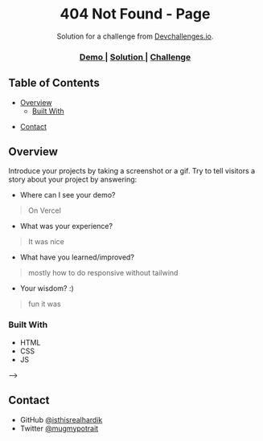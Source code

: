 <!-- Please update value in the {}  -->

<h1 align="center">404 Not Found - Page</h1>

<div align="center">
   Solution for a challenge from  <a href="https://devchallenges.io/solutions/TH47cNzwxIURX2RQaB0l" target="_blank">Devchallenges.io</a>.
</div>

<div align="center">
  <h3>
    <a href="https://404-not-found-fawn-rho.vercel.app/">
      Demo
    </a>
    <span> | </span>
    <a href="https://github.com/isthisrealhardik/404-not-found">
      Solution
    </a>
    <span> | </span>
    <a href="https://devchallenges.io/challenges/wBunSb7FPrIepJZAg0sY">
      Challenge
    </a>
  </h3>
</div>

<!-- TABLE OF CONTENTS -->

## Table of Contents

- [Overview](#overview)
  - [Built With](#built-with)
<!-- - [Features](#features) -->
- [Contact](#contact)
<!-- - [Acknowledgements](#acknowledgements) -->

<!-- OVERVIEW -->

## Overview

<!-- ![screenshot](https://imgur.com/a/IhdZbqC) -->

Introduce your projects by taking a screenshot or a gif. Try to tell visitors a story about your project by answering:

- Where can I see your demo?
> On Vercel
- What was your experience?
> It was nice
- What have you learned/improved?
> mostly how to do responsive without tailwind
- Your wisdom? :)
> fun it was

### Built With

<!-- This section should list any major frameworks that you built your project using. Here are a few examples.-->

- HTML
- CSS
- JS

<!-- ## Features -->

<!-- List the features of your application or follow the template. Don't share the figma file here :) -->

<!-- This application/site was created as a submission to a [DevChallenges](https://devchallenges.io/challenges) challenge. The [challenge](https://devchallenges.io/challenges/wBunSb7FPrIepJZAg0sY) was to build an application to complete the given user stories. -->


<!-- ## Acknowledgements

<!-- This section should list any articles or add-ons/plugins that helps you to complete the project. This is optional but it will help you in the future. For exmpale -->

<!-- - [Steps to replicate a design with only HTML and CSS](https://devchallenges-blogs.web.app/how-to-replicate-design/)
- [Node.js](https://nodejs.org/)
- [Marked - a markdown parser](https://github.com/chjj/marked) --> -->

## Contact

<!-- - Website [your-website.com](https://{your-web-site-link}) -->
- GitHub [@isthisrealhardik](https://{github.com/isthisrealhardik})
- Twitter [@mugmypotrait](https://{twitter.com/mugmypotrait})
